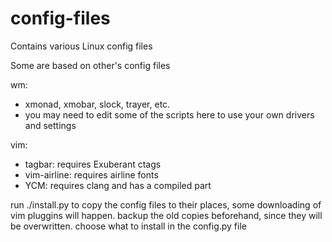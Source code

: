 config-files
============
Contains various Linux config files

Some are based on other's config files

wm:
- xmonad, xmobar, slock, trayer, etc.
- you may need to edit some of the scripts here to use your own drivers and settings

vim:
- tagbar: requires Exuberant ctags
- vim-airline: requires airline fonts
- YCM: requires clang and has a compiled part

run ./install.py to copy the config files to their places, some downloading of vim pluggins will happen. backup the old copies beforehand, since they will be overwritten.
choose what to install in the config.py file
